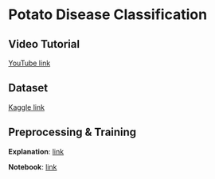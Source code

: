 # Potato Disease Classification

## Video Tutorial

[YouTube link](https://www.youtube.com/playlist?list=PLeo1K3hjS3ut49PskOfLnE6WUoOp_2lsD)

## Dataset

[Kaggle link](https://www.kaggle.com/datasets/arjuntejaswi/plant-village)

## Preprocessing & Training

**Explanation**: [link](./training/README.md)

**Notebook**: [link](./training/training.ipynb)
